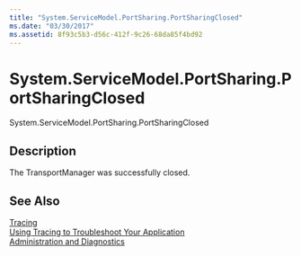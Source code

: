 ```yaml
---
title: "System.ServiceModel.PortSharing.PortSharingClosed"
ms.date: "03/30/2017"
ms.assetid: 8f93c5b3-d56c-412f-9c26-68da85f4bd92
---
```

# System.ServiceModel.PortSharing.PortSharingClosed
System.ServiceModel.PortSharing.PortSharingClosed  
  
## Description  
 The TransportManager was successfully closed.  
  
## See Also  
 [Tracing](../../../../../docs/framework/wcf/diagnostics/tracing/index.md)  
 [Using Tracing to Troubleshoot Your Application](../../../../../docs/framework/wcf/diagnostics/tracing/using-tracing-to-troubleshoot-your-application.md)  
 [Administration and Diagnostics](../../../../../docs/framework/wcf/diagnostics/index.md)
